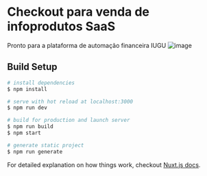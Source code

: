 # Checkout para venda de infoprodutos SaaS

Pronto para a plataforma de automação financeira IUGU 
![image](https://user-images.githubusercontent.com/14331609/111703571-9b3f2280-881c-11eb-9e83-ca2c71d9cf90.png)


## Build Setup

``` bash
# install dependencies
$ npm install

# serve with hot reload at localhost:3000
$ npm run dev

# build for production and launch server
$ npm run build
$ npm start

# generate static project
$ npm run generate
```

For detailed explanation on how things work, checkout [Nuxt.js docs](https://nuxtjs.org).
